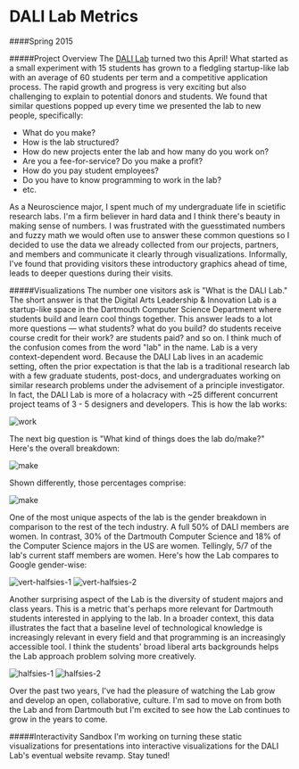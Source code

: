 # DALI Lab Metrics

####Spring 2015

#####Project Overview
The [DALI Lab](http://dali.dartmouth.edu "DALI Home") turned two this April! What started as a small experiment with 15 students has grown to a fledgling startup-like lab with an average of 60 students per term and a competitive application process.  The rapid growth and progress is very exciting but also challenging to explain to potential donors and students. We found that similar questions popped up every time we presented the lab to new people, specifically:
* What do you make?
* How is the lab structured?
* How do new projects enter the lab and how many do you work on?
* Are you a fee-for-service? Do you make a profit?
* How do you pay student employees?
* Do you have to know programming to work in the lab?
* etc.

As a Neuroscience major, I spent much of my undergraduate life in scietific research labs. I'm a firm believer in hard data and I think there's beauty in making sense of numbers. I was frustrated with the guesstimated numbers and fuzzy math we would often use to answer these common questions so I decided to use the data we already collected from our projects, partners, and members and communicate it clearly through visualizations. Informally, I've found that providing visitors these introductory graphics ahead of time, leads to deeper questions during their visits.

#####Visualizations
The number one visitors ask is "What is the DALI Lab." The short answer is that the Digital Arts Leadership & Innovation Lab is a startup-like space in the Dartmouth Computer Science Department where students build and learn cool things together. This answer leads to a lot more questions — what students? what do you build? do students receive course credit for their work? are students paid? and so on. I think much of the confusion comes from the word "lab" in the name. Lab is a very context-dependent word. Because the DALI Lab lives in an academic setting, often the prior expectation is that the lab is a traditional research lab with a few graduate students, post-docs, and undergraduates working on similar research problems under the advisement of a principle investigator. In fact, the DALI Lab is more of a holacracy with ~25 different concurrent project teams of 3 - 5 designers and developers. This is how the lab works:

![work](/img/metrics_work.png  "work")

The next big question is "What kind of things does the lab do/make?" Here's the overall breakdown:

![make](/img/metrics_make.png "make")

Shown differently, those percentages comprise:

![make](/img/metrics_breakdown.png "make")

One of the most unique aspects of the lab is the gender breakdown in comparison to the rest of the tech industry. A full 50% of DALI members are women. In contrast, 30% of the Dartmouth Computer Science and 18% of the Computer Science majors in the US are women. Tellingly, 5/7 of the lab's current staff members are women. Here's how the Lab compares to Google gender-wise:

![vert-halfsies-1](/img/metrics_dali.png "make")
![vert-halfsies-2](/img/metrics_google.png "make")

Another surprising aspect of the Lab is the diversity of student majors and class years. This is a metric that's perhaps more relevant for Dartmouth students interested in applying to the lab. In a broader context, this data illustrates the fact that a baseline level of technological knowledge is increasingly relevant in every field and that programming is an increasingly accessible tool. I think the students' broad liberal arts backgrounds helps the Lab approach problem solving more creatively.

![halfsies-1](/img/metrics_majors.png "make")
![halfsies-2](/img/metrics_years.png "make")

Over the past two years, I've had the pleasure of watching the Lab grow and develop an open, collaborative, culture. I'm sad to move on from both the Lab and from Dartmouth but I'm excited to see how the Lab continues to grow in the years to come.

#####Interactivity Sandbox
I'm working on turning these static visualizations for presentations into interactive visualizations for the DALI Lab's eventual website revamp. Stay tuned!

